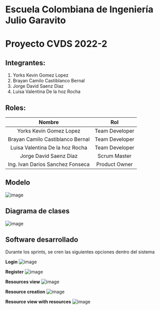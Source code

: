 # Escuela Colombiana de Ingeniería Julio Garavito
# Proyecto CVDS 2022-2

## Integrantes: 

1. Yorks Kevin Gomez Lopez
2. Brayan Camilo Castiblanco Bernal
3. Jorge David Saenz Diaz
4. Luisa Valentina De la hoz Rocha

## Roles:

|     Nombre    |     Rol         |
|:--------------:|:-------------: |
|Yorks Kevin Gomez Lopez |Team Developer    |
|Brayan Camilo Castiblanco Bernal  |Team Developer   |
|Luisa Valentina De la hoz Rocha |Team Developer   |
|Jorge David Saenz Diaz |Scrum Master    |
|Ing. Ivan Darios Sanchez Fonseca |Product Owner   |


## Modelo
![image](https://user-images.githubusercontent.com/104604359/205756387-1c52c666-763f-41f3-af0a-1119e72176df.png)

## Diagrama de clases
![image](https://user-images.githubusercontent.com/104604359/205756245-11936d06-2233-4b4e-b9f4-624a480b96ae.png)

## Software desarrollado

Durante los sprints, se cren las siguientes opciones dentro del sistema

**Login**
![image](https://user-images.githubusercontent.com/23731047/205760705-04ff0730-ad0e-4db0-99e8-ffcd24ba5f0f.png)

**Register**
![image](https://user-images.githubusercontent.com/23731047/205760854-a52ed2a5-c611-4a71-a336-7de46ca24a00.png)

**Resources view**
![image](https://user-images.githubusercontent.com/23731047/205760945-c4910e52-bc9c-4328-9682-92786613ef09.png)

**Resource creation**
![image](https://user-images.githubusercontent.com/23731047/205760981-308be446-680f-42b5-b322-9ff8eea6f26b.png)

**Resource view with resources**
![image](https://user-images.githubusercontent.com/23731047/205761100-e21e9dc8-61fb-4969-9d9f-a921a23ffece.png)


